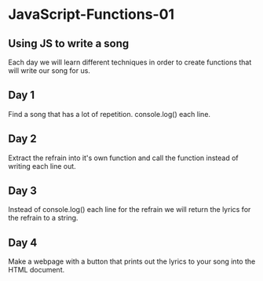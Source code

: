 # JavaScript-Functions-01
## Using JS to write a song
Each day we will learn different techniques in order to create functions that will write our song for us. 
## Day 1
Find a song that has a lot of repetition. console.log() each line. 
## Day 2
Extract the refrain into it's own function and call the function instead of writing each line out. 
## Day 3
Instead of console.log() each line for the refrain we will return the lyrics for the refrain to a string.
## Day 4
Make a webpage with a button that prints out the lyrics to your song into the HTML document. 
